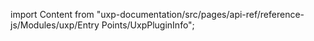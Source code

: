 
import Content from "uxp-documentation/src/pages/api-ref/reference-js/Modules/uxp/Entry Points/UxpPluginInfo";

<Content query="product=photoshop"/>
